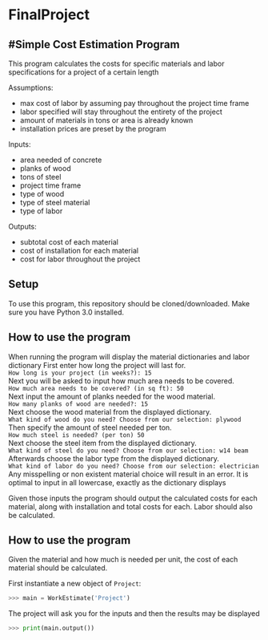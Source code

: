 # FinalProject
#Simple Cost Estimation Program
---
This program calculates the costs for
specific materials and labor specifications for a project of a certain length

Assumptions:
* max cost of labor by assuming pay throughout the project time frame
* labor specified will stay throughout the entirety of the project
* amount of materials in tons or area is already known
* installation prices are preset by the program

Inputs:
* area needed of concrete
* planks of wood
* tons of steel
* project time frame
* type of wood
* type of steel material
* type of labor

Outputs:
* subtotal cost of each material
* cost of installation for each material
* cost for labor throughout the project

## Setup
To use this program, this repository should be cloned/downloaded. Make sure you have Python 3.0 installed.

## How to use the program
When running the program will display the material dictionaries and labor dictionary
First enter how long the project will last for.\
`How long is your project (in weeks?): 15`\
Next you will be asked to input how much area needs to be covered.\
`How much area needs to be covered? (in sq ft): 50`\
Next input the amount of planks needed for the wood material.\
`How many planks of wood are needed?: 15`\
Next choose the wood material from the displayed dictionary.\
`What kind of wood do you need? Choose from our selection: plywood`\
Then specify the amount of steel needed per ton.\
`How much steel is needed? (per ton) 50`\
Next choose the steel item from the displayed dictionary.\
`What kind of steel do you need? Choose from our selection: w14 beam`\
Afterwards choose the labor type from the displayed dictionary.\
`What kind of labor do you need? Choose from our selection: electrician`\
Any misspelling or non existent material choice will result in an error. It is optimal to input in all lowercase, exactly as the dictionary displays

Given those inputs the program should output the calculated costs for each material, along with installation and total costs for each. Labor should also be calculated.

## How to use the program

Given the material and how much is needed per unit, the cost of each material should be calculated.

First instantiate a new object of ``Project``:

```python
>>> main = WorkEstimate('Project')
```
The project will ask you for the inputs and then the results may be displayed
```python
>>> print(main.output())
```
